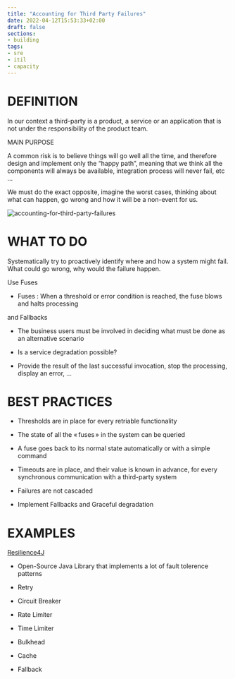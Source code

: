 ```yaml
---
title: "Accounting for Third Party Failures"
date: 2022-04-12T15:53:33+02:00
draft: false
sections:
- building
tags:
- sre
- itil
- capacity
---
```


# DEFINITION

In our context a third-party is a product, a service or an application that is not under the responsibility of the product team.

MAIN PURPOSE

A common risk is to believe things will go well all the time, and therefore design and implement only the “happy path”, meaning that we think all the components will always be available, integration process will never fail, etc …

We must do the exact opposite, imagine the worst cases, thinking about what can happen, go wrong and how it will be a non-event for us. 


![accounting-for-third-party-failures](../../../images/building/accounting-for-third-party-failures.png)



# WHAT TO DO

Systematically try to proactively identify where and how a system might fail. What could go wrong, why would the failure happen.

Use Fuses

* Fuses : When a threshold or error condition is reached, the fuse blows and halts processing

and Fallbacks

* The business users must be involved in deciding what must be done as an alternative scenario

* Is a service degradation possible?

* Provide the result of the last successful invocation, stop the processing, display an error, …


# BEST PRACTICES

* Thresholds are in place for every retriable functionality

* The state of all the « fuses » in the system can be queried

* A fuse goes back to its normal state automatically or with a simple command

* Timeouts are in place, and their value is known in advance, for every synchronous communication with a third-party system

* Failures are not cascaded

* Implement Fallbacks and Graceful degradation


# EXAMPLES

[Resilience4J](https://github.com/resilience4j/resilience4j)


* Open-Source Java Library that implements a lot of fault tolerence patterns

* Retry

* Circuit Breaker

* Rate Limiter

* Time Limiter

* Bulkhead

* Cache

* Fallback 
